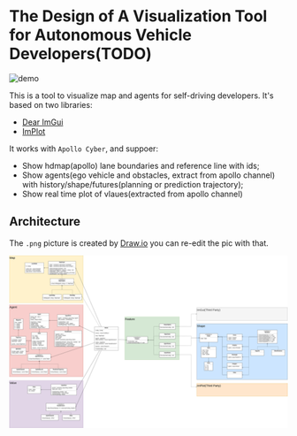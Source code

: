 # The Design of A Visualization Tool for Autonomous Vehicle Developers(TODO)

![demo](images/visualizer/demo.gif)

This is a tool to visualize map and agents for self-driving developers. It's based on two libraries:

- [Dear ImGui](https://github.com/ocornut/imgui)
- [ImPlot](https://github.com/epezent/implot)

It works with `Apollo Cyber`, and suppoer:

- Show hdmap(apollo) lane boundaries and reference line with ids;
- Show agents(ego vehicle and obstacles, extract from apollo channel) with history/shape/futures(planning or prediction trajectory);
- Show real time plot of vlaues(extracted from apollo channel)

## Architecture

The `.png` picture is created by [Draw.io](https://app.diagrams.net/) you can re-edit the pic with that.

![architecture](images/visualizer/arch.png)
